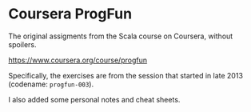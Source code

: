 Coursera ProgFun
================
The original assigments from the Scala course on Coursera, without spoilers.

https://www.coursera.org/course/progfun

Specifically, the exercises are from the session that started in late 2013 (codename: `progfun-003`).

I also added some personal notes and cheat sheets.
